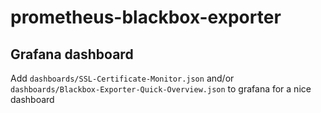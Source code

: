 # prometheus-blackbox-exporter

## Grafana dashboard

Add `dashboards/SSL-Certificate-Monitor.json` and/or `dashboards/Blackbox-Exporter-Quick-Overview.json` to grafana for a nice dashboard
